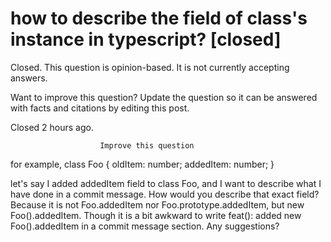
# how to describe the field of class's instance in typescript? [closed]







Closed. This question is opinion-based. It is not currently accepting answers.
                        
                    










Want to improve this question? Update the question so it can be answered with facts and citations by editing this post.


Closed 2 hours ago.







                        Improve this question
                    



for example,
class Foo {
  oldItem: number;
  addedItem: number;
}

let's say I added addedItem field to class Foo, and I want to describe what I have done in a commit message.
How would you describe that exact field?
Because it is not Foo.addedItem nor Foo.prototype.addedItem, but new Foo().addedItem. Though it is a bit awkward to write feat(): added new Foo().addedItem in a commit message section. Any suggestions?

        